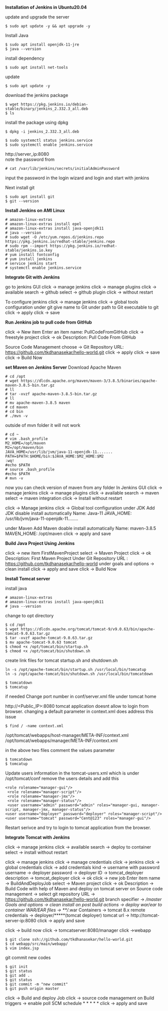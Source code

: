 __Installation of Jenkins in Ubuntu20.04__

update and upgrade the server
```
$ sudo apt update -y && apt upgrade -y
```
Install Java
```
$ sudo apt install openjdk-11-jre
$ java --version
```
install dependency
```
$ sudo apt install net-tools
```
update
```
$ sudo apt update -y
```
download the jenkins package
```
$ wget https://pkg.jenkins.io/debian-stable/binary/jenkins_2.332.3_all.deb
$ ls
```
install the package using dpkg
```
$ dpkg -i jenkins_2.332.3_all.deb
```
```
$ sudo systemctl status jenkins.service
$ sudo systemctl enable jenkins.service
```
http://server_ip:8080 \
note the password from
```
# cat /var/lib/jenkins/secrets/initialAdminPassword
```
input the password in the login wizard and login and
start with jenkins

Next install git 
```
$ sudo apt install git
$ git --version
```

__Install Jenkins on AMI Linux__
```
# amazon-linux-extras
# amazon-linux-extras install epel
# amazon-linux-extras install java-openjdk11
# java --version
# sudo wget -O /etc/yum.repos.d/jenkins.repo https://pkg.jenkins.io/redhat-stable/jenkins.repo
# sudo rpm --import https://pkg.jenkins.io/redhat-stable/jenkins.io.key
# yum install fontconfig
# yum install jenkins
# service jenkins start
# systemctl enable jenkins.service
```

__Integrate Git with Jenkins__

go to jenkins GUI 
click -> manage jenkins
click -> manage plugins
click -> available
search -> github
select -> github plugin
click -> without restart

To configure jenkins
click -> manage jenkins
click -> global tools configuration
under git 
give name to Git
under path to Git executable to git
click -> apply
click -> save

__Run Jenkins job to pull code from GitHub__

click -> New item
Enter an item name: PullCodeFromGitHub
click -> freestyle project
click -> ok
Description: Pull Code From GitHub

Source Code Management
choose -> Git
Repository URL: https://github.com/tkdhanasekar/hello-world.git
click -> apply
click -> save
click -> Build Now

__set Maven on Jenkins Server__
Download Apache Maven
```
# cd /opt
# wget https://dlcdn.apache.org/maven/maven-3/3.8.5/binaries/apache-maven-3.8.5-bin.tar.gz
# ll
# tar -xvzf apache-maven-3.8.5-bin.tar.gz
# ll
# mv apache-maven-3.8.5 maven
# cd maven
# cd bin
# ./mvn -v
```
outside of mvn folder it will not work
```
# cd ~
# vim .bash_profile
M2_HOME=/opt/maven
M2=/opt/maven/bin
JAVA_HOME=/usr/lib/jvm/java-11-openjdk-11.......
PATH=$PATH:$HOME/bin:$JAVA_HOME:$M2_HOME:$M2
:wq!
#echo $PATH
# source .bash_profile
#echo $PATH
# mvn -v
```
now you can check version of maven from any folder
In Jenkins GUI
click -> manage jenkins
click -> manage plugins
click -> available
search -> maven
select -> maven integration
click -> Install without restart

click -> Manage jenkins 
click -> Global tool configuration
under JDK 
Add  JDK 
disable install automatically
Name: Java-11
JAVA_HOME:  /usr/lib/jvm/java-11-openjdk-11........

under Maven
Add Maven
doable install automatically
Name: maven-3.8.5
MAVEN_HOME: /opt/maven
click -> apply and save


__Build Java Project Using Jenkins__

click -> new item
FirstMavenProject
select -> Maven Project
click -> ok
Description: First Maven Project
Under Git
Repository URL : https://github.com/tkdhanasekar/hello-world
under goals and options -> clean install
click -> apply and save
click -> Build Now

__Install Tomcat server__

install java 
```
# amazon-linux-extras
# amazon-linux-extras install java-openjdk11 
# java --version
```
change to opt directory
```
$ cd /opt
$ wget https://dlcdn.apache.org/tomcat/tomcat-9/v9.0.63/bin/apache-tomcat-9.0.63.tar.gz
$ tar -xvzf apache-tomcat-9.0.63.tar.gz 
$ mv apache-tomcat-9.0.63 tomcat
$ chmod +x /opt/tomcat/bin/startup.sh 
$ chmod +x /opt/tomcat/bin/shutdown.sh
```
create link files for tomcat startup.sh and shutdown.sh
```
ln -s /opt/apache-tomcat/bin/startup.sh /usr/local/bin/tomcatup
ln -s /opt/apache-tomcat/bin/shutdown.sh /usr/local/bin/tomcatdown
```
```
$ tomcatdown
$ tomcatup
```
if needed Change port number in conf/server.xml file under tomcat home

http://<Public_IP>:8080
tomcat application doesnt allow to login from browser. changing a default parameter in context.xml does address this issue
```
$ find / -name context.xml
```
/opt/tomcat/webapps/host-manager/META-INF/context.xml
/opt/tomcat/webapps/manager/META-INF/context.xml

in the above two files comment the values parameter 

```
$ tomcatdown  
$ tomcatup
```

Update users information in the tomcat-users.xml
which is under /opt/tomcat/conf
remove the users details and add this
```
<role rolename="manager-gui"/>
 <role rolename="manager-script"/>
 <role rolename="manager-jmx"/>
 <role rolename="manager-status"/>
 <user username="admin" password="admin" roles="manager-gui, manager-script, manager-jmx, manager-status"/>
<user username="deployer" password="deployer" roles="manager-script"/>
<user username="tomcat" password="Cent@123" roles="manager-gui"/>
```

Restart serivce and try to login to tomcat application from the browser.

__Integrate Tomcat with Jenkins__

click -> manage jenkins
click -> available
search -> deploy to container
select -> install without restart

click -> manage jenkins
click -> manage credentials
click -> jenkins
click -> global credentials
click -> add credentials
kind -> username with password
username -> deployer
password -> deployer
ID -> tomcat_deployer
description -> tomcat_deployer
click -> ok
click -> new job
Enter item name -> BuildAndDeployJob
select -> Maven project
click -> ok
Description -> Build Code with help of Maven and deploy on tomcat server
on Source code management -> select git
repository URL -> https://github.com/tkdhanasekar/hello-world.git
branch specifier -> */master
Goals and options -> clean install
on post build actions -> deploy war/ear to container
WAR/EAR files -> **/*.war
Containers -> tomcat 8.x remote
credentials -> deployer/*****(tomcat deployer)
tomcat url -> http://tomcat-server-ip:8080
click -> apply and save

click -> build now
click -> tomcatserver:8080/manager
click ->webapp 

```
$ git clone ssh://github.com/tkdhanasekar/hello-world.git
$ cd webapp/src/main/webapp/
$ vim index.jsp
```
git commit new codes
```
$ git init
$ git status
$ git add .
$ git status
$ git commit -m "new commit"
$ git push origin master
```

click -> Build and deploy Job
click -> source code management
on Build triggers -> enable poll SCM
schedule * * * * *
click -> apply and save 
